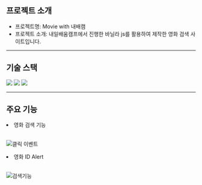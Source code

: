 <h2>프로젝트 소개</h2>
<ul>
  <li>프로젝트명: Movie with 내배캠</li>
  <li>프로젝트 소개: 내일배움캠프에서 진행한 바닐라 js를 활용하여 제작한 영화 검색 사이트입니다.</li>
</ul>
<hr>
<h2>기술 스택</h2>
<div style="margin: ; text-align: left;" "text-align: left;"> 
          <img src="https://img.shields.io/badge/CSS3-1572B6?style=for-the-badge&logo=CSS3&logoColor=white">
          <img src="https://img.shields.io/badge/HTML5-E34F26?style=for-the-badge&logo=HTML5&logoColor=white">
          <img src="https://img.shields.io/badge/Javascript-F7DF1E?style=for-the-badge&logo=Javascript&logoColor=white">
          </div>
    </div>
<hr>
<h2>주요 기능</h2>
<div>
  <li>영화 검색 기능</li>
  <br/>
  
  ![클릭 이벤트](https://github.com/hb9901/MovieAPP-JavaScript/assets/50387658/1dfbab36-9808-41e6-b9d6-bbfc34b712b1)

  <li>영화 ID Alert</li>
  <br/>

  ![검색기능](https://github.com/hb9901/MovieAPP-JavaScript/assets/50387658/adeaa857-f6b0-480b-8382-d4e24ee3ddae)
</div>
